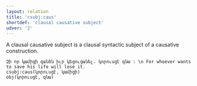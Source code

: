 ```yaml
---
layout: relation
title: 'csubj:caus'
shortdef: 'clausal causative subject'
udver: '2'
---
```


A clausal causative subject is a clausal syntactic subject of a causative construction.

~~~ sdparse
Զի որ կամիցի զանձն իւր կեցուցանել. կորուսցէ զնա : \n For whoever wants to save his life will lose it.
csubj:caus(կորուսցէ, կամիցի)
obj(կորուսցէ, զնա)
~~~
<!-- Interlanguage links updated Po 11. listopadu 2024, 20:10:44 CET -->
